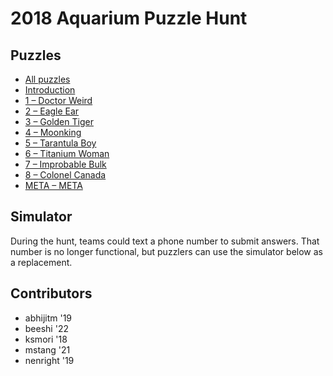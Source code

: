 # 2018 Aquarium Puzzle Hunt

## Puzzles

- [All puzzles](all.pdf)
- [Introduction](0.pdf)
- [1 – Doctor Weird](1.pdf)
- [2 – Eagle Ear](2.pdf)
- [3 – Golden Tiger](3.pdf)
- [4 – Moonking](4.pdf)
- [5 – Tarantula Boy](5.pdf)
- [6 – Titanium Woman](6.pdf)
- [7 – Improbable Bulk](7.pdf)
- [8 – Colonel Canada](8.pdf)
- [META – META](meta.pdf)

## Simulator

During the hunt, teams could text a phone number to submit answers. That number is no longer functional, but puzzlers can use the simulator below as a replacement.

<div id="simulator"></div>

## Contributors

- abhijitm '19
- beeshi '22
- ksmori '18
- mstang '21
- nenright '19

<script src="server.js"></script>
<script src="/aquarium/Simulator.js" type="module"></script>
